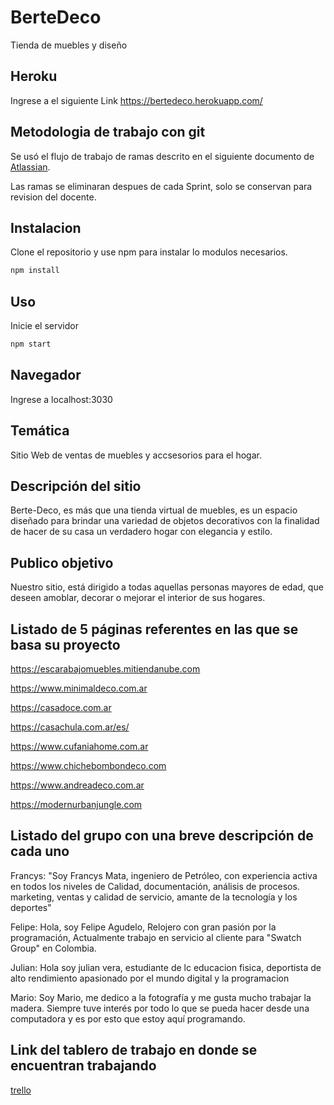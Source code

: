 # BerteDeco

Tienda de muebles y diseño

## Heroku

Ingrese a el siguiente Link
https://bertedeco.herokuapp.com/

## Metodologia de trabajo con git

Se usó el flujo de trabajo de ramas descrito en el siguiente documento de [Atlassian](https://www.atlassian.com/es/git/tutorials/comparing-workflows/feature-branch-workflow).

Las ramas se eliminaran despues de cada Sprint, solo se conservan para revision del docente.

## Instalacion

Clone el repositorio y use npm para instalar lo modulos necesarios.

```bash
npm install
```

## Uso

Inicie el servidor

```bash
npm start
```

## Navegador

Ingrese a localhost:3030
 
## Temática

Sitio Web de ventas de muebles y accsesorios para el hogar.

## Descripción del sitio

Berte-Deco, es más que una tienda virtual de muebles, es un espacio diseñado para brindar una variedad de objetos decorativos con la finalidad de hacer de su casa un verdadero hogar con elegancia y estilo.

## Publico objetivo

Nuestro sitio, está dirigido a todas aquellas personas mayores de edad, que deseen amoblar, decorar o mejorar el interior de sus hogares.

## Listado de 5 páginas referentes en las que se basa su proyecto

https://escarabajomuebles.mitiendanube.com

https://www.minimaldeco.com.ar

https://casadoce.com.ar

https://casachula.com.ar/es/

https://www.cufaniahome.com.ar

https://www.chichebombondeco.com

https://www.andreadeco.com.ar

https://modernurbanjungle.com

## Listado del grupo con una breve descripción de cada uno

Francys: "Soy Francys Mata, ingeniero de Petróleo,  con experiencia activa en todos los niveles de  Calidad, documentación, análisis de procesos. marketing, ventas y calidad de servicio, amante de la tecnología y los deportes"

Felipe: Hola, soy Felipe Agudelo,  Relojero con gran pasión por la programación, Actualmente trabajo en servicio al cliente para "Swatch Group" en Colombia.

Julian: Hola soy julian vera, estudiante de lc educacion fisica, deportista de alto rendimiento apasionado por el mundo digital y la programacion

Mario: Soy Mario, me dedico a la fotografía y me gusta mucho trabajar la madera. Siempre tuve interés por todo lo que se pueda hacer desde una computadora y es por esto que estoy aquí programando.

## Link del tablero de trabajo en donde se encuentran trabajando
[trello](https://trello.com/invite/b/EfK1CEb8/cefb49f448add8ec47cf7bae4ffe9e44/grupo3bertedeco)